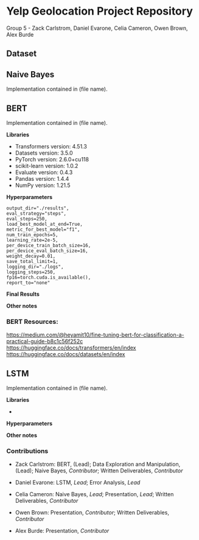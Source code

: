# Yelp Geolocation Project Repository
Group 5 - Zack Carlstrom, Daniel Evarone, Celia Cameron, Owen Brown, Alex Burde

## Dataset

## Naive Bayes

Implementation contained in (file name).

## BERT

Implementation contained in (file name).

**Libraries**

- Transformers version: 4.51.3
- Datasets version: 3.5.0
- PyTorch version: 2.6.0+cu118
- scikit-learn version: 1.0.2
- Evaluate version: 0.4.3
- Pandas version: 1.4.4
- NumPy version: 1.21.5


**Hyperparameters**
    
    output_dir="./results",
    eval_strategy="steps",   
    eval_steps=250,
    load_best_model_at_end=True,
    metric_for_best_model="f1",
    num_train_epochs=5,
    learning_rate=2e-5,
    per_device_train_batch_size=16,
    per_device_eval_batch_size=16,
    weight_decay=0.01,
    save_total_limit=1,
    logging_dir="./logs",
    logging_steps=250,
    fp16=torch.cuda.is_available(),
    report_to="none"

**Final Results**

**Other notes**

### BERT Resources:
https://medium.com/@heyamit10/fine-tuning-bert-for-classification-a-practical-guide-b8c1c56f252c
https://huggingface.co/docs/transformers/en/index
https://huggingface.co/docs/datasets/en/index

## LSTM

Implementation contained in (file name). 

**Libraries**

- 

**Hyperparameters**

**Other notes**


### Contributions
- Zack Carlstrom:  BERT, (Lead); Data Exploration and Manipulation, (Lead); Naive Bayes, *Contributor*; Written Deliverables, *Contributor*

- Daniel Evarone: LSTM, *Lead*; Error Analysis, *Lead*

- Celia Cameron: Naive Bayes, *Lead*; Presentation, *Lead*; Written Deliverables, *Contributor*

- Owen Brown: Presentation, *Contributor*; Written Deliverables, *Contributor*

- Alex Burde: Presentation, *Contributor*
